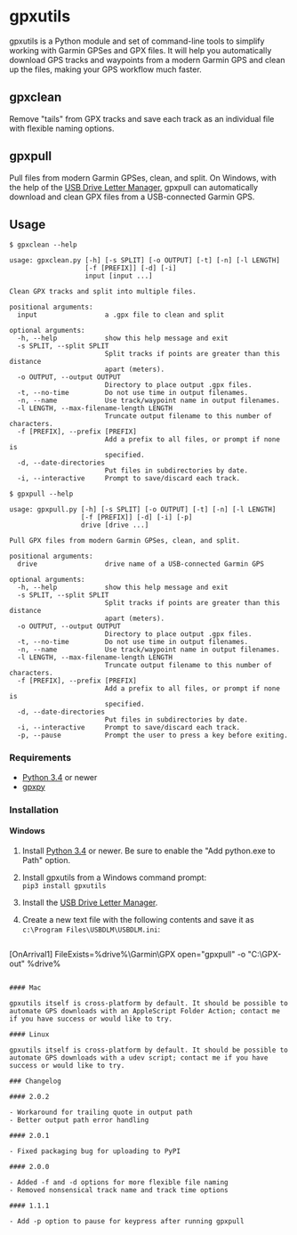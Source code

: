 gpxutils
========

gpxutils is a Python module and set of command-line tools to simplify working with Garmin GPSes and GPX files. It will help you automatically download GPS tracks and waypoints from a modern Garmin GPS and clean up the files, making your GPS workflow much faster.

gpxclean
--------

Remove "tails" from GPX tracks and save each track as an individual file with flexible naming options.

gpxpull
-------

Pull files from modern Garmin GPSes, clean, and split. On Windows, with the help of the [USB Drive Letter Manager](http://www.uwe-sieber.de/usbdlm_e.html), gpxpull can automatically download and clean GPX files from a USB-connected Garmin GPS.

Usage
-----

```
$ gpxclean --help

usage: gpxclean.py [-h] [-s SPLIT] [-o OUTPUT] [-t] [-n] [-l LENGTH]
                   [-f [PREFIX]] [-d] [-i]
                   input [input ...]

Clean GPX tracks and split into multiple files.

positional arguments:
  input                 a .gpx file to clean and split

optional arguments:
  -h, --help            show this help message and exit
  -s SPLIT, --split SPLIT
                        Split tracks if points are greater than this distance
                        apart (meters).
  -o OUTPUT, --output OUTPUT
                        Directory to place output .gpx files.
  -t, --no-time         Do not use time in output filenames.
  -n, --name            Use track/waypoint name in output filenames.
  -l LENGTH, --max-filename-length LENGTH
                        Truncate output filename to this number of characters.
  -f [PREFIX], --prefix [PREFIX]
                        Add a prefix to all files, or prompt if none is
                        specified.
  -d, --date-directories
                        Put files in subdirectories by date.
  -i, --interactive     Prompt to save/discard each track.
```

```
$ gpxpull --help

usage: gpxpull.py [-h] [-s SPLIT] [-o OUTPUT] [-t] [-n] [-l LENGTH]
                  [-f [PREFIX]] [-d] [-i] [-p]
                  drive [drive ...]

Pull GPX files from modern Garmin GPSes, clean, and split.

positional arguments:
  drive                 drive name of a USB-connected Garmin GPS

optional arguments:
  -h, --help            show this help message and exit
  -s SPLIT, --split SPLIT
                        Split tracks if points are greater than this distance
                        apart (meters).
  -o OUTPUT, --output OUTPUT
                        Directory to place output .gpx files.
  -t, --no-time         Do not use time in output filenames.
  -n, --name            Use track/waypoint name in output filenames.
  -l LENGTH, --max-filename-length LENGTH
                        Truncate output filename to this number of characters.
  -f [PREFIX], --prefix [PREFIX]
                        Add a prefix to all files, or prompt if none is
                        specified.
  -d, --date-directories
                        Put files in subdirectories by date.
  -i, --interactive     Prompt to save/discard each track.
  -p, --pause           Prompt the user to press a key before exiting.
```

### Requirements

- [Python 3.4](https://www.python.org/) or newer
- [gpxpy](https://github.com/tkrajina/gpxpy)

### Installation

#### Windows

1. Install [Python 3.4](https://www.python.org/downloads/) or newer. Be sure to enable the "Add python.exe to Path" option.

2. Install gpxutils from a Windows command prompt:  
   `pip3 install gpxutils`

3. Install the [USB Drive Letter Manager](http://www.uwe-sieber.de/usbdlm_e.html).

4. Create a new text file with the following contents and save it as `c:\Program Files\USBDLM\USBDLM.ini`:
   ```
[OnArrival1]
FileExists=%drive%\Garmin\GPX
open="gpxpull" -o "C:\GPX-out" %drive%
```

#### Mac

gpxutils itself is cross-platform by default. It should be possible to automate GPS downloads with an AppleScript Folder Action; contact me if you have success or would like to try.

#### Linux

gpxutils itself is cross-platform by default. It should be possible to automate GPS downloads with a udev script; contact me if you have success or would like to try.

### Changelog

#### 2.0.2

- Workaround for trailing quote in output path
- Better output path error handling

#### 2.0.1

- Fixed packaging bug for uploading to PyPI

#### 2.0.0

- Added -f and -d options for more flexible file naming
- Removed nonsensical track name and track time options

#### 1.1.1

- Add -p option to pause for keypress after running gpxpull
